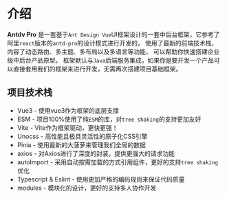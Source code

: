 # 介绍

**Antdv Pro** 是一套基于`Ant Design Vue`UI框架设计的一套中后台框架，它参考了阿里`react`版本的`antd-pro`的设计模式进行开发的，
使用了最新的前端技术栈， 内容了动态路由、多主题、多布局以及多语言等功能，
可以帮助你快速搭建企业级中后台产品原型。
框架默认与`Java`后端服务集成，如果你是要开发一个产品可以直接套用我们的框架来进行开发，无需再次搭建项目基础框架。

## 项目技术栈

* Vue3 - 使用vue3作为框架的底层支撑
* ESM  - 项目100%使用了纯`ESM`的库，对`tree shaking`的支持更加友好
* Vite - Vite作为框架驱动，更快更强！
* Unocss - 高性能且极具灵活性的原子化CSS引擎
* Pinia - 使用最新的大菠萝来管理我们全局的数据
* axios - 对Axios进行了深度的封装，提供更强大的请求功能
* autoImport - 采用自动按需加载的方式引用组件，更好的支持`tree shaking`优化
* Typescript & Eslint - 使用更加严格的编码规则来保证代码质量
* modules - 模块化的设计，更好的支持多人协作开发
